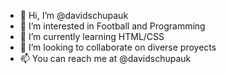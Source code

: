 - 👋 Hi, I’m @davidschupauk
- 👀 I’m interested in Football and Programming
- 🌱 I’m currently learning HTML/CSS
- 💞️ I’m looking to collaborate on diverse proyects
- 📫 You can reach me at @davidschupauk

<!---
davidschupauk/davidschupauk is a ✨ special ✨ repository because its `README.md` (this file) appears on your GitHub profile.
You can click the Preview link to take a look at your changes.
--->
